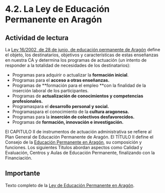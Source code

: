 
# 4.2. La Ley de Educación Permanente en Aragón

## Actividad de lectura

La [Ley 16/2002, de 28 de junio, de educación permanente de Aragón](http://benasque.aragob.es:443/cgi-bin/BRSCGI?CMD=VEROBJ&amp;MLKOB=178813214943) define el objeto, los destinatarios, objetivos y características de estas enseñanzas en nuestra CA y determina los programas de actuación (un intento de responder a la totalidad de necesidades de los destinatarios):

- Programas para adquirir o actualizar la **formación inicial**.
- Programas para el **acceso a otras enseñanzas.**
- Programas de **formación para el empleo **con la finalidad de la inserción laboral de los participantes.
- Programas de **actualización de conocimientos y competencias profesionales.**
- Programaspara el **desarrollo personal y social.**
- Programaspara el conocimiento de la **cultura aragonesa.**
- Programas para la **inserción de colectivos desfavorecidos.**
- Programas de **formación, innovación e investigación.**

El CAPITULO II de instrumentos de actuación administrativa se refiere al Plan General de Educación Permanente de Aragón. El TÍTULO II define el Consejo de la [Educación Permanente en Aragón](http://servicios.aragon.es/pgepa/), su composición y funciones. Los siguientes Títulos abordan aspectos como Calidad y Evaluación, Centros y Aulas de Educación Permanente, finalizando con la Financiación.

## Importante

Texto completo de la [Ley de Educación Permanente en Aragón](http://aularagon.catedu.es/materialesaularagon2013/fepa/zips/Modulo_1/Ley_EPA_Aragon.pdf).
